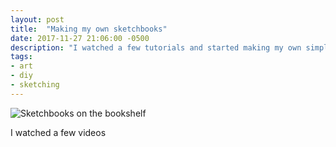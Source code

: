 ```yaml
---
layout: post
title:  "Making my own sketchbooks"
date: 2017-11-27 21:06:00 -0500
description: "I watched a few tutorials and started making my own simple sketchbooks."
tags:
- art
- diy
- sketching
---
```

![Sketchbooks on the bookshelf]({{site.url}}/assets/images/2016/12-sketchbooks.jpg "All my filled sketchbooks on the shelf")

I watched a few videos
